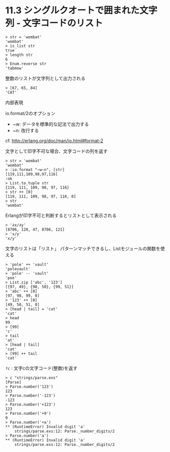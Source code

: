 # 11.3 シングルクオートで囲まれた文字列 - 文字コードのリスト

```
> str = 'wombat'
'wombat'
> is_list str
true
> length str
6
> Enum.reverse str
'tabmow'
```

整数のリストが文字列として出力される

```
> [67, 65, 84]
'CAT'
```

内部表現

io.format/2のオプション
- ~w: データを標準的な記法で出力する
- ~n: 改行する

cf. http://erlang.org/doc/man/io.html#format-2

文字として印字不可な場合、文字コードの列を返す

```
> str = 'wombat'
'wombat'
> :io.format "~w~n", [str]
[119,111,109,98,97,116]
:ok
> List.to_tuple str
{119, 111, 109, 98, 97, 116}
> str ++ [0]
[119, 111, 109, 98, 97, 116, 0]
> str
'wombat'
```

Erlangが印字不可と判断するとリストとして表示される

```
> '∂x/∂y'
[8706, 120, 47, 8706, 121]
> 'x/y'
'x/y'
```

文字のリストは「リスト」
パターンマッチできるし、Listモジュールの関数を使える

```
> 'pole' ++ 'vault'
'polevault'
> 'pole' -- 'vault'
'poe'
> List.zip ['abc', '123']
[{97, 49}, {98, 50}, {99, 51}]
> 'abc' ++ [0]
[97, 98, 99, 0]
> '123' ++ [0]
[49, 50, 51, 0]
> [head | tail] = 'cat'
'cat'
> head
99
> [99]
'c'
> tail
'at'
> [head | tail]
'cat'
> [99] ++ tail
'cat'
```

`?c` : 文字cの文字コード(整数)を返す

```
> c "strings/parse.exs"
[Parse]
> Parse.number('123')
123
> Parse.number('-123')
-123
> Parse.number('+123')
123
> Parse.number('+9')
9
> Parse.number('+a')
** (RuntimeError) Invalid digit 'a'
    strings/parse.exs:12: Parse._number_digits/2
> Parse.number('a')
** (RuntimeError) Invalid digit 'a'
    strings/parse.exs:12: Parse._number_digits/2
```

